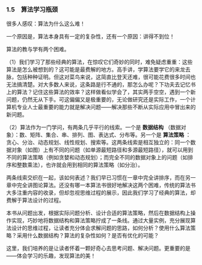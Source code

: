 ### 1.5　算法学习瓶颈

很多人感叹：算法为什么这么难！

一个原因是，算法本身具有一定的复杂性，还有一个原因：讲得不到位！

算法的教与学有两个困难。

（1）我们学习了那些经典的算法，在惊叹它们奇妙的同时，难免疑虑重重：这些算法是怎么被想到的？这可能是最费解的地方。高手讲，学算法要学它的来龙去脉，包括种种证明。但这对菜鸟来说，这简直比登天还难，很可能花费很多时间也无法搞清楚。对大多数人来说，这条路是行不通的，那怎么办呢？下功夫去记忆书上的算法？记住这些算法的效率？这样做看似学会了，其实两手空空，遇到一个新问题，仍然无从下手。可这偏偏又是极重要的，无论做研究还是实际工作，一个计算机专业人士最重要的能力就是解决问题——解决那些不断从实际应用中冒出来的新问题。

（2）算法作为一门学问，有两条几乎平行的线索。一个是 **数据结构** （数据对象）：数、矩阵、集合、串、排列、图、表达式、分布等。另一个是 **算法策略** ：贪心、分治、动态规划、线性规划、搜索等。这两条线索是相互独立的：同一个数据对象（如图）上有不同的问题（如单源最短路径和多源最短路径），就可以用到不同的算法策略（例如贪婪和动态规划）；而完全不同的数据对象上的问题（如排序和整数乘法），也许就会用到相同的算法策略（如分治）。

两条线索交织在一起，该如何表述？我们早已习惯在一章中完全讲排序，而在另一章中完全讲图论算法。还没有哪一本算法书很好地解决这两个困难，传统的算法书大多注重内容的收录，但却忽视思维过程的展示，因此我们学习了经典的算法，却费解于算法设计的过程。

本书从问题出发，根据实际问题分析、设计合适的算法策略，然后在数据结构上操作实现，巧妙地将数据结构和算法策略拧成了一条线。通过大量实例，充分展现算法设计的思维过程，让读者充分体会求解问题的思路，如何分析？使用什么算法策略？采用什么数据结构？算法的复杂性如何？是否有优化的可能？

这里，我们培养的是让读者怀着一颗好奇心去思考问题、解决问题。更重要的是——体会学习的乐趣，发现算法的美！

